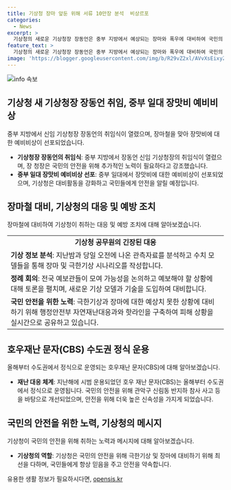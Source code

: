```yaml
---
title: 기상청 장마 앞둔 위해 서류 10만장 분석  비상르포
categories:
  - News
excerpt: >
  기상청의 새로운 기상청장 장동언은 중부 지방에서 예상되는 장마와 폭우에 대비하여 국민의 안전을 위해 노력해야 한다고 강조했다. 장맛비를 앞둔 상황에서 기상청은 긴장을 높였으며, 장마 기간에는 호우재난 문자가 정식 운용되고 극한 기상현상에 대비하기 위해 철저한 분석과 토론이 이뤄졌다. 국가기상위성센터와 지방기상청들은 상황을 지속적으로 점검하며, 예보관들은 예보를 위한 치열한 논의를 펼치고 있다. 이에 대한 깊은 신뢰를 바탕으로 국민의 안전을 위한 노력이 계속될 전망이다.
feature_text: >
  기상청의 새로운 기상청장 장동언은 중부 지방에서 예상되는 장마와 폭우에 대비하여 국민의 안전을 위해 노력해야 한다고 강조했다. 장맛비를 앞둔 상황에서 기상청은 긴장을 높였으며, 장마 기간에는 호우재난 문자가 정식 운용되고 극한 기상현상에 대비하기 위해 철저한 분석과 토론이 이뤄졌다. 국가기상위성센터와 지방기상청들은 상황을 지속적으로 점검하며, 예보관들은 예보를 위한 치열한 논의를 펼치고 있다. 이에 대한 깊은 신뢰를 바탕으로 국민의 안전을 위한 노력이 계속될 전망이다.
image: 'https://blogger.googleusercontent.com/img/b/R29vZ2xl/AVvXsEixyZcFfHzMRdzZMjFBmAUKJYCLCGyLL1o632UiGVXcaFdKo_bkvkuCioo0uUKlGfBVcT3P84aROyZIXSBEx3Aw5nCQ3pTgDom1WDC4m8eifvWiAmWEEVb4x6G_l8C0QH225ldMjyaFvpxGEBGNO37VmDTDMHGhJPq73UglMfDca1-0aw/s1600/blogspot.png'
---
```


<p><img src="https://blogger.googleusercontent.com/img/b/R29vZ2xl/AVvXsEixyZcFfHzMRdzZMjFBmAUKJYCLCGyLL1o632UiGVXcaFdKo_bkvkuCioo0uUKlGfBVcT3P84aROyZIXSBEx3Aw5nCQ3pTgDom1WDC4m8eifvWiAmWEEVb4x6G_l8C0QH225ldMjyaFvpxGEBGNO37VmDTDMHGhJPq73UglMfDca1-0aw/s1600/blogspot.png" alt="info 속보" /></p>

<h2 data-ke-size="size26">기상청 새 기상청장 장동언 취임, 중부 일대 장맛비 예비비상</h2>

<p data-ke-size="size16">중부 지방에서 신임 기상청장 장동언의 취임식이 열렸으며, 장마철을 맞아 장맛비에 대한 예비비상이 선포되었습니다.</p>

<ul>
    <li><b>기상청장 장동언의 취임식</b>: 중부 지방에서 장동언 신임 기상청장의 취임식이 열렸으며, 장 청장은 국민의 안전을 위해 추가적인 노력이 필요하다고 강조했습니다.</li>
    <li><b>중부 일대 장맛비 예비비상 선포</b>: 중부 일대에서 장맛비에 대한 예비비상이 선포되었으며, 기상청은 대비활동을 강화하고 국민들에게 안전을 알릴 예정입니다.</li>
</ul>

<h2 data-ke-size="size26">장마철 대비, 기상청의 대응 및 예방 조치</h2>

<p data-ke-size="size16">장마철에 대비하여 기상청이 취하는 대응 및 예방 조치에 대해 알아보겠습니다.</p>

<table>
    <tr>
        <td style="text-align: center; height: 17px;"><b>기상청 공무원의 긴장된 대응</b></td>
    </tr>
    <tr>
        <td><b>기상 정보 분석</b>: 지난밤과 당일 오전에 나온 관측자료를 분석하고 수치 모델들을 통해 장마 및 극한기상 시나리오를 작성합니다.</td>
    </tr>
    <tr>
        <td><b>정례 회의</b>: 전국 예보관들이 모여 가능성을 논의하고 예보해야 할 상황에 대해 토론을 펼치며, 새로운 기상 모델과 기술을 도입하여 대비합니다.</td>
    </tr>
    <tr>
        <td><b>국민 안전을 위한 노력</b>: 극한기상과 장마에 대한 예상치 못한 상황에 대비하기 위해 행정안전부 자연재난대응과와 핫라인을 구축하여 피해 상황을 실시간으로 공유하고 있습니다.</td>
    </tr>
</table>

<h2 data-ke-size="size26">호우재난 문자(CBS) 수도권 정식 운용</h2>

<p data-ke-size="size16">올해부터 수도권에서 정식으로 운영되는 호우재난 문자(CBS)에 대해 알아보겠습니다.</p>

<ul>
    <li><b>재난 대응 체계</b>: 지난해에 시범 운용되었던 호우 재난 문자(CBS)는 올해부터 수도권에서 정식으로 운영됩니다. 국민의 안전을 위해 관악구 신림동 반지하 참사 사고 등을 바탕으로 개선되었으며, 안전을 위해 더욱 높은 신속성을 가지게 되었습니다.</li>
</ul>

<h2 data-ke-size="size26">국민의 안전을 위한 노력, 기상청의 메시지</h2>

<p data-ke-size="size16">기상청이 국민의 안전을 위해 취하는 노력과 메시지에 대해 알아보겠습니다.</p>

<ul>
    <li><b>기상청의 역할</b>: 기상청은 국민의 안전을 위해 극한기상 및 장마에 대비하기 위해 최선을 다하며, 국민들에게 항상 믿음을 주고 안전을 약속합니다.</li>
</ul>

<p data-ke-size="size16"></p>
유용한 생활 정보가 필요하시다면, <a href="https://opensis.kr" rel="dofollow">opensis.kr</a>


